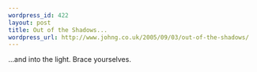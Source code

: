 ```yaml
--- 
wordpress_id: 422
layout: post
title: Out of the Shadows...
wordpress_url: http://www.johng.co.uk/2005/09/03/out-of-the-shadows/
---
```

...and into the light. Brace yourselves.

